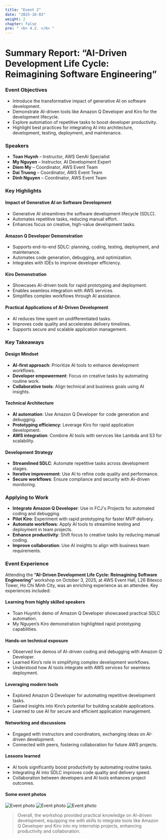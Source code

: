 ```yaml
---
title: "Event 2"
date: "2025-10-03"
weight: 2
chapter: false
pre: " <b> 4.2. </b> "
---
```


<!-- {{% notice warning %}} 
⚠️ **Note:** The information below is for reference purposes only. Please **do not copy it verbatim** into your report, including this warning.
{{% /notice %}} -->

# Summary Report: “AI-Driven Development Life Cycle: Reimagining Software Engineering”

### Event Objectives

- Introduce the transformative impact of generative AI on software development.
- Demonstrate AI-driven tools like Amazon Q Developer and Kiro for the development lifecycle.
- Explore automation of repetitive tasks to boost developer productivity.
- Highlight best practices for integrating AI into architecture, development, testing, deployment, and maintenance.

### Speakers

- **Toan Huynh** – Instructor, AWS GenAI Specialist
- **My Nguyen** – Instructor, AI Development Expert
- **Diem My** – Coordinator, AWS Event Team
- **Dai Truong** – Coordinator, AWS Event Team
- **Dinh Nguyen** – Coordinator, AWS Event Team

### Key Highlights

#### Impact of Generative AI on Software Development

- Generative AI streamlines the software development lifecycle (SDLC).
- Automates repetitive tasks, reducing manual effort.
- Enhances focus on creative, high-value development tasks.

#### Amazon Q Developer Demonstration

- Supports end-to-end SDLC: planning, coding, testing, deployment, and maintenance.
- Automates code generation, debugging, and optimization.
- Integrates with IDEs to improve developer efficiency.

#### Kiro Demonstration

- Showcases AI-driven tools for rapid prototyping and deployment.
- Enables seamless integration with AWS services.
- Simplifies complex workflows through AI assistance.

#### Practical Applications of AI-Driven Development

- AI reduces time spent on undifferentiated tasks.
- Improves code quality and accelerates delivery timelines.
- Supports secure and scalable application management.

### Key Takeaways

#### Design Mindset

- **AI-first approach**: Prioritize AI tools to enhance development workflows.
- **Developer empowerment**: Focus on creative tasks by automating routine work.
- **Collaborative tools**: Align technical and business goals using AI insights.

#### Technical Architecture

- **AI automation**: Use Amazon Q Developer for code generation and debugging.
- **Prototyping efficiency**: Leverage Kiro for rapid application development.
- **AWS integration**: Combine AI tools with services like Lambda and S3 for scalability.

#### Development Strategy

- **Streamlined SDLC**: Automate repetitive tasks across development stages.
- **Iterative improvement**: Use AI to refine code quality and performance.
- **Secure workflows**: Ensure compliance and security with AI-driven monitoring.

### Applying to Work

- **Integrate Amazon Q Developer**: Use in FCJ's Projects for automated coding and debugging.
- **Pilot Kiro**: Experiment with rapid prototyping for faster MVP delivery.
- **Automate workflows**: Apply AI tools to streamline testing and deployment in team projects.
- **Enhance productivity**: Shift focus to creative tasks by reducing manual coding.
- **Improve collaboration**: Use AI insights to align with business team requirements.

### Event Experience

Attending the **“AI-Driven Development Life Cycle: Reimagining Software Engineering”** workshop on October 3, 2025, at AWS Event Hall, L26 Bitexco Tower, Ho Chi Minh City, was an enriching experience as an attendee. Key experiences included:

#### Learning from highly skilled speakers
- Toan Huynh’s demo of Amazon Q Developer showcased practical SDLC automation.
- My Nguyen’s Kiro demonstration highlighted rapid prototyping capabilities.

#### Hands-on technical exposure
- Observed live demos of AI-driven coding and debugging with Amazon Q Developer.
- Learned Kiro’s role in simplifying complex development workflows.
- Understood how AI tools integrate with AWS services for seamless deployment.

#### Leveraging modern tools
- Explored Amazon Q Developer for automating repetitive development tasks.
- Gained insights into Kiro’s potential for building scalable applications.
- Learned to use AI for secure and efficient application management.

#### Networking and discussions
- Engaged with instructors and coordinators, exchanging ideas on AI-driven development.
- Connected with peers, fostering collaboration for future AWS projects.

#### Lessons learned
- AI tools significantly boost productivity by automating routine tasks.
- Integrating AI into SDLC improves code quality and delivery speed.
- Collaboration between developers and AI tools enhances project outcomes.

#### Some event photos
![Event photo](/FCJ-Workshop-2025/images/photo2.jpg)
![Event photo](/FCJ-Workshop-2025/images/photo3.jpg)
![Event photo](/FCJ-Workshop-2025/images/photo4.jpg)

> Overall, the workshop provided practical knowledge on AI-driven development, equipping me with skills to integrate tools like Amazon Q Developer and Kiro into my internship projects, enhancing productivity and collaboration.